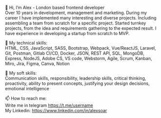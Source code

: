 👋 Hi, I’m Alex - London based frontend developer <br>
Over 10 years in development, management and marketing. During my career I have implemented many interesting and diverse projects.
Including assembling a team from scratch for a specific project. Started turnkey projects, from the idea and requirements gathering to the expected result.
I have experience in developing a startup from scratch to MVP.

👀 My technical skills: <br>
HTML, CSS, JavaScript, SASS, Bootstrap, Webpack, Vue/ReactJS, Laravel, Git, Postman, Gitlab CI/CD, Docker, JSON, REST API, SQL, 
MongoDB, Express, NodeJS,
Adobe CS, VS code, Webstorm, Agile, Scrum, Kanban, Miro, Jira, Figma, Canva, Notion

🌱 My soft skills: <br>
Communication skills, responsibility, leadership skills, critical thinking, proactivity, ability to present concepts, justifying your design decisions, emotional intelligence

📫 How to reach me: <br>
Write me in telegram https://t.me/username <br>
My Linkedin: https://www.linkedin.com/in/alexsoar

<!---
alexsoar/alexsoar is a ✨ special ✨ repository because its `README.md` (this file) appears on your GitHub profile.
You can click the Preview link to take a look at your changes.
--->
